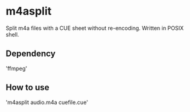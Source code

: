 # m4asplit
Split m4a files with a CUE sheet without re-encoding. Written in POSIX shell.

## Dependency
'ffmpeg'

## How to use
'm4asplit audio.m4a cuefile.cue'
